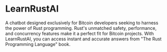 # LearnRustAI
A chatbot designed exclusively for Bitcoin developers seeking to harness the power of Rust programming. Rust's unmatched safety, performance, and concurrency features make it a perfect fit for Bitcoin projects. With LearnRustAI, you can access instant and accurate answers from "The Rust Programming Language" book.
